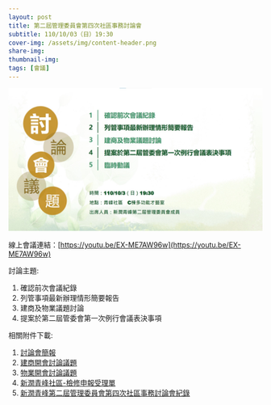 ```yaml
---
layout: post
title: 第二屆管理委員會第四次社區事務討論會
subtitle: 110/10/03（日）19:30
cover-img: /assets/img/content-header.png
share-img: 
thumbnail-img:
tags: [會議]
---
```


![](../assets/post/20211003/ppt_01.jpg)

線上會議連結：[https://youtu.be/EX-ME7AW96w](https://youtu.be/EX-ME7AW96w)

討論主題:

1. 確認前次會議紀錄
2. 列管事項最新辦理情形簡要報告
3. 建商及物業議題討論
4. 提案於第二屆管委會第一次例行會議表決事項

相關附件下載:

1. [討論會簡報](../assets/post/20211003/1101003_01_討論會簡報.pdf)
2. [建商開會討論議題](../assets/post/20211003/1101003_02_建商開會討論議題.pdf)
3. [物業開會討論議題](../assets/post/20211003/1101003_03_物業開會討論議題.pdf)
4. [新潤青峰社區-檢修申報受理單](../assets/post/20211003/1101003_04_新潤青峰社區-檢修申報受理單.pdf)
5. [新潤青峰第二屆管理委員會第四次社區事務討論會紀錄](../assets/post/20211003/1101003_05_新潤青峰第二屆管理委員會第四次社區事務討論會紀錄.pdf)